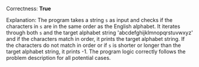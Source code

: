 Correctness: **True**

Explanation: The program takes a string `s` as input and checks if the characters in `s` are in the same order as the English alphabet. It iterates through both `s` and the target alphabet string 'abcdefghijklmnopqrstuvwxyz' and if the characters match in order, it prints the target alphabet string. If the characters do not match in order or if `s` is shorter or longer than the target alphabet string, it prints -1. The program logic correctly follows the problem description for all potential cases.